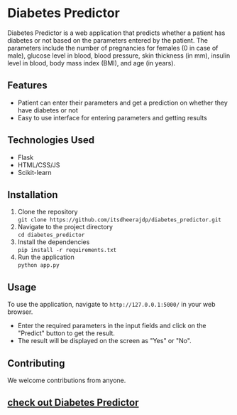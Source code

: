 # Diabetes Predictor

Diabetes Predictor is a web application that predicts whether a patient has diabetes or not based on the parameters entered by the patient. The parameters include the number of pregnancies for females (0 in case of male), glucose level in blood, blood pressure, skin thickness (in mm), insulin level in blood, body mass index (BMI), and age (in years).

## Features

- Patient can enter their parameters and get a prediction on whether they have diabetes or not
- Easy to use interface for entering parameters and getting results

## Technologies Used

- Flask
- HTML/CSS/JS
- Scikit-learn

## Installation

1. Clone the repository <br>
`git clone https://github.com/itsdheerajdp/diabetes_predictor.git`
2. Navigate to the project directory <br>
`cd diabetes_predictor`
3. Install the dependencies <br>
`pip install -r requirements.txt`
4. Run the application <br>
`python app.py`

## Usage

To use the application, navigate to `http://127.0.0.1:5000/` in your web browser.

- Enter the required parameters in the input fields and click on the "Predict" button to get the result.
- The result will be displayed on the screen as "Yes" or "No".

## Contributing

We welcome contributions from anyone. 
<u>
## check out [Diabetes Predictor](https://dmdiabetespredictor.onrender.com)
